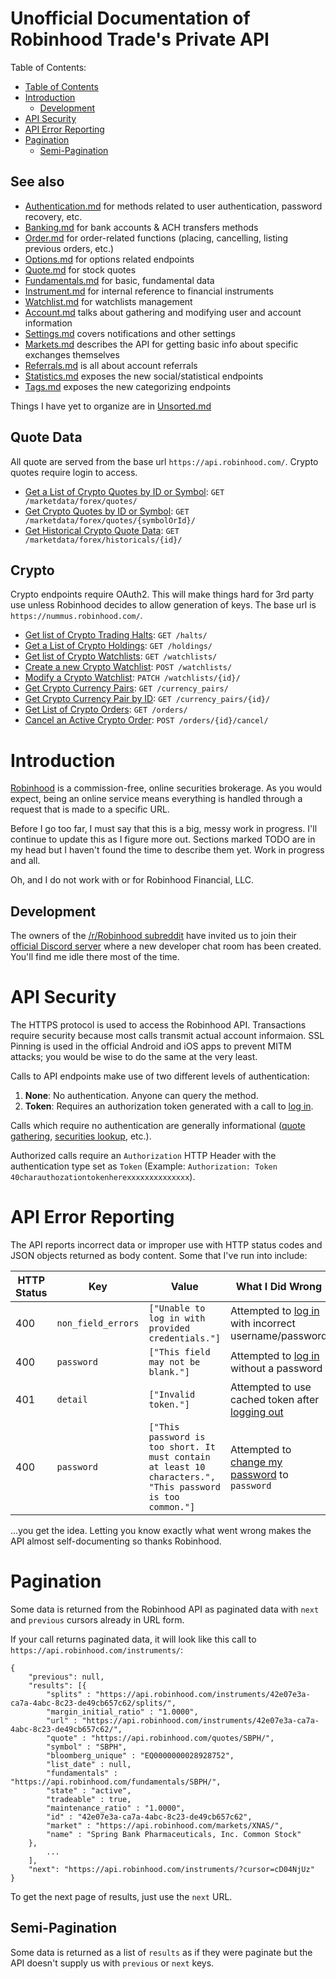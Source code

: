 # Unofficial Documentation of Robinhood Trade's Private API

Table of Contents:

- [Table of Contents](#table-of-contents)
- [Introduction](#introduction)
	- [Development](#development)
- [API Security](#api-security)
- [API Error Reporting](#api-error-reporting)
- [Pagination](#pagination)
	- [Semi-Pagination](#semi-pagination)

## See also

- [Authentication.md](Authentication.md) for methods related to user authentication, password recovery, etc.
- [Banking.md](Banking.md) for bank accounts & ACH transfers methods
- [Order.md](Order.md) for order-related functions (placing, cancelling, listing previous orders, etc.)
- [Options.md](Options.md) for options related endpoints
- [Quote.md](Quote.md) for stock quotes
- [Fundamentals.md](Fundamentals.md) for basic, fundamental data
- [Instrument.md](Instrument.md) for internal reference to financial instruments
- [Watchlist.md](Watchlist.md) for watchlists management
- [Account.md](Account.md) talks about gathering and modifying user and account information
- [Settings.md](Settings.md) covers notifications and other settings
- [Markets.md](Markets.md) describes the API for getting basic info about specific exchanges themselves
- [Referrals.md](Referrals.md) is all about account referrals
- [Statistics.md](Statistics.md) exposes the new social/statistical endpoints
- [Tags.md](Tags.md) exposes the new categorizing endpoints

Things I have yet to organize are in [Unsorted.md](Unsorted.md)

## Quote Data

All quote are served from the base url `https://api.robinhood.com/`. Crypto quotes require login to access.

 - [Get a List of Crypto Quotes by ID or Symbol](/api/marketdata/forex/quotes/get.md): `GET /marketdata/forex/quotes/`
 - [Get Crypto Quotes by ID or Symbol](/api/marketdata/forex/quotes/{symbolOrId}/get.md): `GET /marketdata/forex/quotes/{symbolOrId}/`
 - [Get Historical Crypto Quote Data](/api/marketdata/forex/historicals/{id}/get.md): `GET /marketdata/forex/historicals/{id}/`

## Crypto

Crypto endpoints require OAuth2. This will make things hard for 3rd party use unless Robinhood decides to allow generation of keys. The base url is `https://nummus.robinhood.com/`.

 - [Get list of Crypto Trading Halts](/nummus/halts/get.md): `GET /halts/`
 - [Get a List of Crypto Holdings](/nummus/holdings/get.md): `GET /holdings/`
 - [Get list of Crypto Watchlists](/nummus/watchlists/get.md): `GET /watchlists/`
 - [Create a new Crypto Watchlist](/nummus/watchlists/post.md): `POST /watchlists/`
 - [Modify a Crypto Watchlist](/nummus/watchlists/{id}/patch.md): `PATCH /watchlists/{id}/`
 - [Get Crypto Currency Pairs](/nummus/currency_pairs/get.md): `GET /currency_pairs/`
 - [Get Crypto Currency Pair by ID](/nummus/currency_pairs/{id}/get.md): `GET /currency_pairs/{id}/`
 - [Get List of Crypto Orders](/nummus/orders/get.md): `GET /orders/`
 - [Cancel an Active Crypto Order](/nummus/orders/{id}/cancel/post.md): `POST /orders/{id}/cancel/`

# Introduction

[Robinhood](http://robinhood.com/) is a commission-free, online securities brokerage. As you would expect, being an online service means everything is handled through a request that is made to a specific URL.

Before I go too far, I must say that this is a big, messy work in progress. I'll continue to update this as I figure more out. Sections marked TODO are in my head but I haven't found the time to describe them yet. Work in progress and all.

Oh, and I do not work with or for Robinhood Financial, LLC.

## Development

The owners of the [/r/Robinhood subreddit](https://reddit.com/r/Robinhood/) have invited us to join their [official Discord server](https://discord.gg/robinhood) where a new developer chat room has been created. You'll find me idle there most of the time.

# API Security

The HTTPS protocol is used to access the Robinhood API. Transactions require security because most calls transmit actual account informaion. SSL Pinning is used in the official Android and iOS apps to prevent MITM attacks; you would be wise to do the same at the very least.

Calls to API endpoints make use of two different levels of authentication:

1. **None**: No authentication. Anyone can query the method.
2. **Token**: Requires an authorization token generated with a call to [log in](Authentication.md#logging-in).

Calls which require no authentication are generally informational ([quote gathering](Quote.md#quote-methods), [securities lookup](#instrument-methods), etc.).

Authorized calls require an `Authorization` HTTP Header with the authentication type set as `Token` (Example: `Authorization: Token 40charauthozationtokenherexxxxxxxxxxxxxx`).

# API Error Reporting

The API reports incorrect data or improper use with HTTP status codes and JSON objects returned as body content. Some that I've run into include:

| HTTP Status | Key                | Value | What I Did Wrong |
|-------------|--------------------|-------|------------------|
| 400         | `non_field_errors` | `["Unable to log in with provided credentials."]` | Attempted to [log in](#logging-in) with incorrect username/password |
| 400         | `password`         | `["This field may not be blank."]`                | Attempted to [log in](#logging-in) without a password |
| 401         | `detail`           | `["Invalid token."]`                              | Attempted to use cached token after [logging out](#logging-out) |
| 400         | `password`         | `["This password is too short. It must contain at least 10 characters.", "This password is too common."]`                                                       | Attempted to [change my password](#password-reset) to `password` |

...you get the idea. Letting you know exactly what went wrong makes the API almost self-documenting so thanks Robinhood.

# Pagination

Some data is returned from the Robinhood API as paginated data with `next` and `previous` cursors already in URL form.

If your call returns paginated data, it will look like this call to `https://api.robinhood.com/instruments/`:

```
{
    "previous": null,
    "results": [{
        "splits" : "https://api.robinhood.com/instruments/42e07e3a-ca7a-4abc-8c23-de49cb657c62/splits/",
        "margin_initial_ratio" : "1.0000",
        "url" : "https://api.robinhood.com/instruments/42e07e3a-ca7a-4abc-8c23-de49cb657c62/",
        "quote" : "https://api.robinhood.com/quotes/SBPH/",
        "symbol" : "SBPH",
        "bloomberg_unique" : "EQ0000000028928752",
        "list_date" : null,
        "fundamentals" : "https://api.robinhood.com/fundamentals/SBPH/",
        "state" : "active",
        "tradeable" : true,
        "maintenance_ratio" : "1.0000",
        "id" : "42e07e3a-ca7a-4abc-8c23-de49cb657c62",
        "market" : "https://api.robinhood.com/markets/XNAS/",
        "name" : "Spring Bank Pharmaceuticals, Inc. Common Stock"
    },
        ...
    ],
    "next": "https://api.robinhood.com/instruments/?cursor=cD04NjUz"
}
```

To get the next page of results, just use the `next` URL.

## Semi-Pagination

Some data is returned as a list of `results` as if they were paginate but the API doesn't supply us with `previous` or `next` keys.
